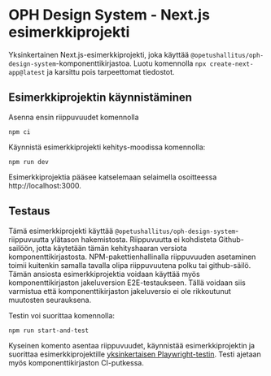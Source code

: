 # OPH Design System - Next.js esimerkkiprojekti

Yksinkertainen Next.js-esimerkkiprojekti, joka käyttää `@opetushallitus/oph-design-system`-komponenttikirjastoa.
Luotu komennolla `npx create-next-app@latest` ja karsittu pois tarpeettomat tiedostot.

## Esimerkkiprojektin käynnistäminen

Asenna ensin riippuvuudet komennolla

```
npm ci
```

Käynnistä esimerkkiprojekti kehitys-moodissa komennolla:

```
npm run dev
```

Esimerkkiprojektia pääsee katselemaan selaimella osoitteessa http://localhost:3000.

## Testaus

Tämä esimerkkiprojekti käyttää `@opetushallitus/oph-design-system`-riippuvuutta ylätason hakemistosta. Riippuvuutta ei kohdisteta Github-sailöön, jotta käytetään tämän kehityshaaran versiota komponenttikirjastosta.
NPM-pakettienhallinalla riippuvuuden asetaminen toimii kuitenkin samalla tavalla olipa riippuvuutena polku tai github-säilö.
Tämän ansiosta esimerkkiprojektia voidaan käyttää myös komponenttikirjaston jakeluversion E2E-testaukseen. Tällä voidaan siis varmistua että komponenttikirjaston jakeluversio ei ole rikkoutunut muutosten seurauksena.

Testin voi suorittaa komennolla:

```
npm run start-and-test
```

Kyseinen komento asentaa riippuvuudet, käynnistää esimerkkiprojektin ja suorittaa esimerkkiprojektille [yksinkertaisen Playwright-testin](./playwright/example.spec.ts).
Testi ajetaan myös komponenttikirjaston CI-putkessa.
